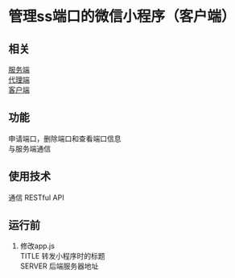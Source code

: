 # 管理ss端口的微信小程序（客户端）  
## 相关  
[服务端](https://github.com/hpq86zllw/ss-port-server)  
[代理端](https://github.com/hpq86zllw/ss-port-agent)  
[客户端](https://github.com/hpq86zllw/ss-port-client)  
## 功能  
申请端口，删除端口和查看端口信息  
与服务端通信  
## 使用技术  
通信 RESTful API  
## 运行前  
1. 修改app.js  
TITLE 转发小程序时的标题  
SERVER 后端服务器地址  
